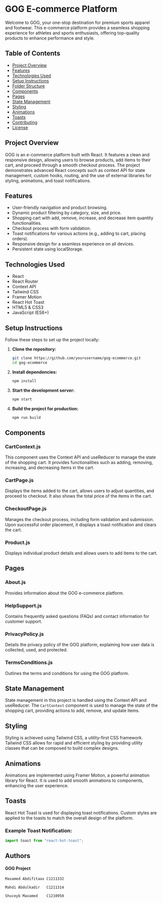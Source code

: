 
# GOG E-commerce Platform

Welcome to GOG, your one-stop destination for premium sports apparel and footwear. This e-commerce platform provides a seamless shopping experience for athletes and sports enthusiasts, offering top-quality products to enhance performance and style.

## Table of Contents
- [Project Overview](#project-overview)
- [Features](#features)
- [Technologies Used](#technologies-used)
- [Setup Instructions](#setup-instructions)
- [Folder Structure](#folder-structure)
- [Components](#components)
- [Pages](#pages)
- [State Management](#state-management)
- [Styling](#styling)
- [Animations](#animations)
- [Toasts](#toasts)
- [Contributing](#contributing)
- [License](#license)

## Project Overview

GOG is an e-commerce platform built with React. It features a clean and responsive design, allowing users to browse products, add items to their cart, and proceed through a smooth checkout process. The project demonstrates advanced React concepts such as context API for state management, custom hooks, routing, and the use of external libraries for styling, animations, and toast notifications.

## Features

- User-friendly navigation and product browsing.
- Dynamic product filtering by category, size, and price.
- Shopping cart with add, remove, increase, and decrease item quantity functionalities.
- Checkout process with form validation.
- Toast notifications for various actions (e.g., adding to cart, placing orders).
- Responsive design for a seamless experience on all devices.
- Persistent state using localStorage.

## Technologies Used

- React
- React Router
- Context API
- Tailwind CSS
- Framer Motion
- React Hot Toast
- HTML5 & CSS3
- JavaScript (ES6+)

## Setup Instructions

Follow these steps to set up the project locally:

1. **Clone the repository:**
    ```bash
    git clone https://github.com/yourusername/gog-ecommerce.git
    cd gog-ecommerce
    ```

2. **Install dependencies:**
    ```bash
    npm install
    ```

3. **Start the development server:**
    ```bash
    npm start
    ```

4. **Build the project for production:**
    ```bash
    npm run build
    ```


## Components

### CartContext.js
This component uses the Context API and useReducer to manage the state of the shopping cart. It provides functionalities such as adding, removing, increasing, and decreasing items in the cart.

### CartPage.js
Displays the items added to the cart, allows users to adjust quantities, and proceed to checkout. It also shows the total price of the items in the cart.

### CheckoutPage.js
Manages the checkout process, including form validation and submission. Upon successful order placement, it displays a toast notification and clears the cart.

### Product.js
Displays individual product details and allows users to add items to the cart.

## Pages

### About.js
Provides information about the GOG e-commerce platform.

### HelpSupport.js
Contains frequently asked questions (FAQs) and contact information for customer support.

### PrivacyPolicy.js
Details the privacy policy of the GOG platform, explaining how user data is collected, used, and protected.

### TermsConditions.js
Outlines the terms and conditions for using the GOG platform.

## State Management

State management in this project is handled using the Context API and useReducer. The `CartContext` component is used to manage the state of the shopping cart, providing actions to add, remove, and update items.

## Styling

Styling is achieved using Tailwind CSS, a utility-first CSS framework. Tailwind CSS allows for rapid and efficient styling by providing utility classes that can be composed to build complex designs.

## Animations

Animations are implemented using Framer Motion, a powerful animation library for React. It is used to add smooth animations to components, enhancing the user experience.

## Toasts

React Hot Toast is used for displaying toast notifications. Custom styles are applied to the toasts to match the overall design of the platform.

### Example Toast Notification:

```javascript
import toast from "react-hot-toast";
```



## Authors
#### GOG Project
```
Maxamed Abdifitaax C1211332
```
```
Mahdi Abdulkadir   C1211314
```
```
Shuceyb Maxamed    C1210950
```
